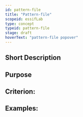 ```yaml
---
id: pattern-file
title: "Pattern-file"
scopeid: essifLab
type: concept
typeid: pattern-file
stage: draft
hoverText: "pattern-file popover"
---
```


## Short Description

## Purpose

## Criterion:

## Examples:

